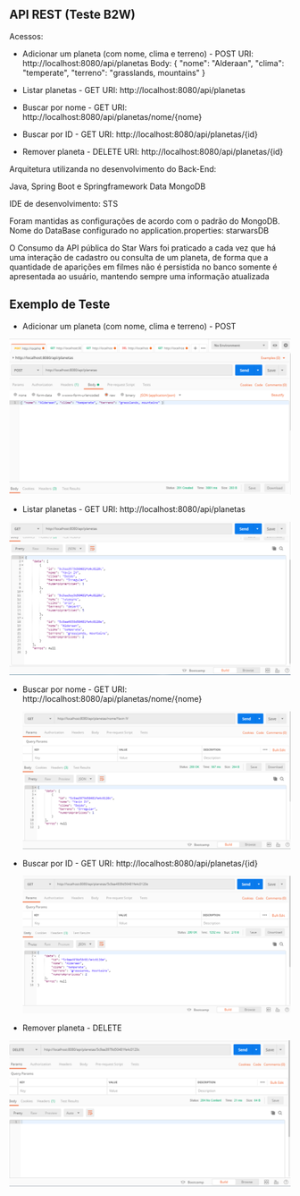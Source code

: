 <h2>API REST (Teste B2W)</h2>

Acessos:
- Adicionar um planeta (com nome, clima e terreno) - POST
	URI:  http://localhost:8080/api/planetas
	Body: { "nome": "Alderaan", "clima": "temperate", "terreno": "grasslands, mountains" }

- Listar planetas - GET
	URI: http://localhost:8080/api/planetas

- Buscar por nome - GET
	URI: http://localhost:8080/api/planetas/nome/{nome}

- Buscar por ID - GET
	URI: http://localhost:8080/api/planetas/{id}

- Remover planeta - DELETE
	URI: http://localhost:8080/api/planetas/{id}

Arquitetura utilizanda no desenvolvimento do  Back-End:

Java, Spring Boot e Springframework Data MongoDB

IDE de desenvolvimento: STS

Foram mantidas as configurações de acordo com o padrão do MongoDB.
Nome do DataBase configurado no application.properties: starwarsDB

O Consumo da API pública do Star Wars foi praticado a cada vez que há uma interação de cadastro ou consulta de um planeta, de forma que a quantidade de aparições em filmes não é persistida no banco somente é apresentada ao usuário, mantendo sempre uma informação atualizada


<h2>Exemplo de Teste</h2>


- Adicionar um planeta (com nome, clima e terreno) - POST

<img src="/docs/adicionar_planeta.PNG" alt="Teste" style="max-width:100%;">

- Listar planetas - GET
	URI: http://localhost:8080/api/planetas

<img src="/docs/listar-planetas.PNG" alt="Teste" style="max-width:100%;">

- Buscar por nome - GET
	URI: http://localhost:8080/api/planetas/nome/{nome}
	
	<img src="/docs/buscar-nome.PNG" alt="Teste" style="max-width:100%;">

- Buscar por ID - GET
	URI: http://localhost:8080/api/planetas/{id}
	
	<img src="/docs/bucar-id.PNG" alt="Teste" style="max-width:100%;">

- Remover planeta - DELETE

<img src="/docs/remover-planeta.PNG" alt="Teste" style="max-width:100%;">
